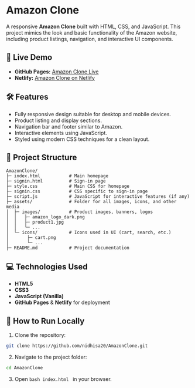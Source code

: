 # Amazon Clone

A responsive **Amazon Clone** built with HTML, CSS, and JavaScript. This project mimics the look and basic functionality of the Amazon website, including product listings, navigation, and interactive UI components.

## 🚀 Live Demo
- **GitHub Pages:** [Amazon Clone Live](https://nidhisa20.github.io/AmazonClone/)  
- **Netlify:** [Amazon Clone on Netlify](https://amazon-clone-frontendproject.netlify.app/)

## 🛠 Features
- Fully responsive design suitable for desktop and mobile devices.
- Product listing and display sections.
- Navigation bar and footer similar to Amazon.
- Interactive elements using JavaScript.
- Styled using modern CSS techniques for a clean layout.

## 📁 Project Structure

```plaintext
AmazonClone/
├─ index.html           # Main homepage
├─ signin.html          # Sign-in page
├─ style.css            # Main CSS for homepage
├─ signin.css           # CSS specific to sign-in page
├─ script.js            # JavaScript for interactive features (if any)
├─ assets/              # Folder for all images, icons, and other media
│  ├─ images/           # Product images, banners, logos
│  │   ├─ amazon_logo_dark.png
│  │   ├─ product1.jpg
│  │   └─ ...
│  └─ icons/            # Icons used in UI (cart, search, etc.)
│       ├─ cart.png
│       └─ ...
├─ README.md            # Project documentation

```



## 💻 Technologies Used
- **HTML5**
- **CSS3**
- **JavaScript (Vanilla)**
- **GitHub Pages** & **Netlify** for deployment

## 📌 How to Run Locally
1. Clone the repository:
```bash
git clone https://github.com/nidhisa20/AmazonClone.git
```
2. Navigate to the project folder:
```bash
cd AmazonClone
```
3. Open ```bash index.html ``` in your browser.

